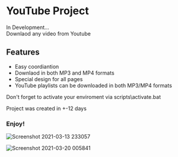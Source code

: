 # YouTube Project 
<div class="box">
		<i class="fa fa-youtube-play logo" aria-hidden="true"></i>
</div>
In Development․․․<br>
Downlaod any video from Youtube<br>
<h2>Features</h2>

<ul>
  <li>Easy coordiantion</li>
  <li>Downlaod in both MP3 and MP4 formats</li>
  <li>Special design for all pages</li>
  <li>YouTube playlists can be downloaded in both MP3/MP4 formats</li>
</ul>

Don't forget to activate your enviroment via scripts\activate.bat

Project was created in +-12 days<br> 
<h3>Enjoy!</h3>

![Screenshot 2021-03-13 233057](https://user-images.githubusercontent.com/72858955/111041948-3e2a2200-8454-11eb-8c2f-9404dec3df63.png)

![Screenshot 2021-03-20 005841](https://user-images.githubusercontent.com/72858955/111841687-ceb2a780-8917-11eb-8470-0c24a228def1.png)

